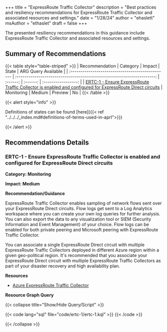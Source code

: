 +++
title = "ExpressRoute Traffic Collector"
description = "Best practices and resiliency recommendations for ExpressRoute Traffic Collector and associated resources and settings."
date = "1/28/24"
author = "ehaslett"
msAuthor = "ethaslet"
draft = false
+++

The presented resiliency recommendations in this guidance include ExpressRoute Traffic Collector and associated resources and settings.

## Summary of Recommendations

{{< table style="table-striped" >}}
| Recommendation | Category | Impact | State | ARG Query Available |
| :------------------------------------------------ | :---------------------------------------------------------------------: | :------: | :------: | :-----------------: |
| [ERTC-1 - Ensure ExpressRoute Traffic Collector is enabled and configured for ExpressRoute Direct circuits](#ertc-1---ensure-expressroute-traffic-collector-is-enabled-and-configured-for-expressroute-direct-circuits) | Monitoring | Medium | Preview | No |
{{< /table >}}

{{< alert style="info" >}}

Definitions of states can be found [here]({{< ref "../../../_index.md#definitions-of-terms-used-in-aprl">}})

{{< /alert >}}

## Recommendations Details

### ERTC-1 - Ensure ExpressRoute Traffic Collector is enabled and configured for ExpressRoute Direct circuits

**Category: Monitoring**

**Impact: Medium**

**Recommendation/Guidance**

ExpressRoute Traffic Collector enables sampling of network flows sent over your ExpressRoute Direct circuits. Flow logs get sent to a Log Analytics workspace where you can create your own log queries for further analysis. You can also export the data to any visualization tool or SIEM (Security Information and Event Management) of your choice. Flow logs can be enabled for both private peering and Microsoft peering with ExpressRoute Traffic Collector.

You can associate a single ExpressRoute Direct circuit with multiple ExpressRoute Traffic Collectors deployed in different Azure region within a given geo-political region. It's recommended that you associate your ExpressRoute Direct circuit with multiple ExpressRoute Traffic Collectors as part of your disaster recovery and high availability plan.

**Resources**

- [Azure ExpressRoute Traffic Collector](https://learn.microsoft.com/en-us/azure/expressroute/traffic-collector)

**Resource Graph Query**

{{< collapse title="Show/Hide Query/Script" >}}

{{< code lang="sql" file="code/ertc-1/ertc-1.kql" >}} {{< /code >}}

{{< /collapse >}}

<br><br>
